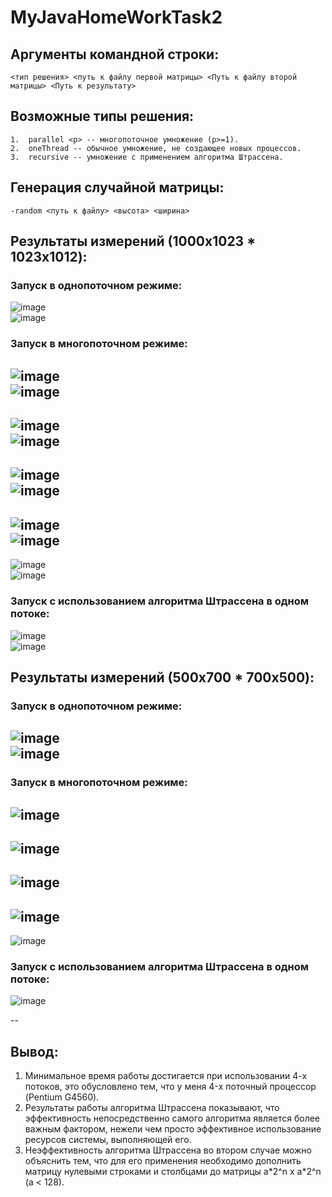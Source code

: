 # MyJavaHomeWorkTask2
## Аргументы командной строки:
    <тип решения> <путь к файлу первой матрицы> <Путь к файлу второй матрицы> <Путь к результату>
## Возможные типы решения:
    1.  parallel <p> -- многопоточное умножение (p>=1).
    2.  oneThread -- обычное умножение, не создающее новых процессов.
    3.  recursive -- умножение с применением алгоритма Штрассена.
## Генерация случайной матрицы:
    -random <путь к файлу> <высота> <ширина>
## Результаты измерений (1000x1023 * 1023x1012):
### Запуск в однопоточном режиме:
![image](https://user-images.githubusercontent.com/25980970/111812382-2259cc80-88e9-11eb-847b-a3a6a9bb1613.png)<br/>
![image](https://user-images.githubusercontent.com/25980970/111812592-546b2e80-88e9-11eb-9a8f-65a768d537f9.png)<br/>
### Запуск в многопоточном режиме:
![image](https://user-images.githubusercontent.com/25980970/111813163-e6733700-88e9-11eb-9c44-8075a44e185e.png)<br/>
![image](https://user-images.githubusercontent.com/25980970/111813188-ee32db80-88e9-11eb-8ca6-2a2810b0cdbe.png)<br/>
-
![image](https://user-images.githubusercontent.com/25980970/111813256-0276d880-88ea-11eb-8249-3fa9b9363e43.png)<br/>
![image](https://user-images.githubusercontent.com/25980970/111813726-9f397600-88ea-11eb-9ed3-2d0253ba0d3a.png)<br/>
-
![image](https://user-images.githubusercontent.com/25980970/111813840-ca23ca00-88ea-11eb-9a67-e4031a0b5a32.png)<br/>
![image](https://user-images.githubusercontent.com/25980970/111813891-da3ba980-88ea-11eb-8933-af974f90859d.png)<br/>
-
![image](https://user-images.githubusercontent.com/25980970/111813998-fe978600-88ea-11eb-8bee-fe41a4047465.png)<br/>
![image](https://user-images.githubusercontent.com/25980970/111814125-28e94380-88eb-11eb-8af2-a78dbe8e9184.png)<br/>
-
![image](https://user-images.githubusercontent.com/25980970/111814250-4e764d00-88eb-11eb-8bdb-952463e01126.png)<br/>
![image](https://user-images.githubusercontent.com/25980970/111814290-5a620f00-88eb-11eb-95ec-01a075e16a2d.png)<br/>
### Запуск с использованием алгоритма Штрассена в одном потоке:
![image](https://user-images.githubusercontent.com/25980970/111814569-af058a00-88eb-11eb-92eb-487abec3e9f5.png)<br/>
![image](https://user-images.githubusercontent.com/25980970/111814629-bf1d6980-88eb-11eb-946c-9efb23c214a9.png)<br/>
## Результаты измерений (500x700 * 700x500):
### Запуск в однопоточном режиме:
![image](https://user-images.githubusercontent.com/25980970/111816736-3d7b0b00-88ee-11eb-85c5-ae1695b0f68a.png)<br/>
![image](https://user-images.githubusercontent.com/25980970/111816847-5f748d80-88ee-11eb-974e-201d6cdad656.png)
--
### Запуск в многопоточном режиме:
![image](https://user-images.githubusercontent.com/25980970/111817059-98146700-88ee-11eb-935c-99ba16ff46b2.png)<br/>
--
![image](https://user-images.githubusercontent.com/25980970/111817217-cb56f600-88ee-11eb-8391-ea186060e4cf.png)<br/>
--
![image](https://user-images.githubusercontent.com/25980970/111817498-1e30ad80-88ef-11eb-9db9-b8313e680194.png)<br/>
--
![image](https://user-images.githubusercontent.com/25980970/111817595-3bfe1280-88ef-11eb-93b9-4ee17aec9b36.png)<br/>
--
![image](https://user-images.githubusercontent.com/25980970/111817831-8d0e0680-88ef-11eb-8187-c2407cad94f2.png)<br/>
### Запуск с использованием алгоритма Штрассена в одном потоке:
![image](https://user-images.githubusercontent.com/25980970/111851711-65399580-8925-11eb-80f8-8aa614050fb5.png)

--
## Вывод:
1.  Минимальное время работы достигается при использовании 4-х потоков, это обусловлено тем, что у меня 4-x поточный процессор (Pentium G4560).<br/>
2.  Результаты работы алгоритма Штрассена показывают, что эффективность непосредственно самого алгоритма является более важным фактором, нежели чем просто эффективное использование ресурсов системы, выполняющей его.<br/>
3.  Неэффективность алгоритма Штрассена во втором случае можно объяснить тем, что для его применения необходимо дополнить матрицу нулевыми строками и столбцами до матрицы a\*2^n x a\*2^n (a < 128).</br>
